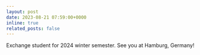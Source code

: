 ```yaml
---
layout: post
date: 2023-08-21 07:59:00+0000
inline: true
related_posts: false
---
```


Exchange student for 2024 winter semester. See you at Hamburg, Germany!